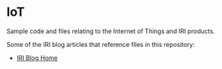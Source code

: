 # IoT
Sample code and files relating to the Internet of Things and IRI products.

Some of the IRI blog articles that reference files in this repository:
* [IRI Blog Home](http://www.iri.com/blog/)
